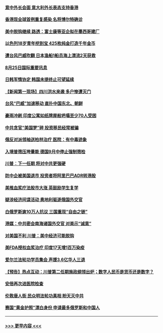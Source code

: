 #### [意中外长会面 意大利外长表态支持香港](../pages/prog202/a102926173.md?t=08260302) 
#### [香港现全球首例重复感染 名将博尔特确诊](../pages/prog202/a102926142.md?t=08260302) 
#### [美中脱钩继续  路透：富士康等亚企拟在墨西哥建厂](../pages/prog202/a102926120.md?t=08260302) 
#### [以色列18岁青年挖到宝 425枚纯金打造千年金币](../pages/prog202/a102925997.md?t=08260302) 
#### [遭台风巴威吹翻 日本渔船1船员海上漂流2天获救](../pages/prog202/a102925984.md?t=08260302) 
#### [8月25日国际重要讯息](../pages/prog202/a102925917.md?t=08260302) 
#### [日韩军情协定 韩国未提终止可望延续](../pages/prog202/a102925873.md?t=08260302) 
#### [【新闻第一现场】四川洪水来袭 多户惨遭灭门](../pages/prog202/a102925901.md?t=08260302) 
#### [台风“巴威”加速移动 直扑中国东北、朝鲜](../pages/prog202/a102925833.md?t=08260302) 
#### [豪雨冲刷 印度公寓如纸牌屋般坍塌至少70人受困](../pages/prog202/a102925714.md?t=08260302) 
#### [中共贪官“美国梦”碎 投资移民经常被骗](../pages/prog202/a102925744.md?t=08260302) 
#### [俄反对派领袖送柏林治疗 医院：有中毒迹象](../pages/prog202/a102925649.md?t=08260302) 
#### [入境普筛压垮量能 德国9月中停止强制筛检](../pages/prog202/a102925642.md?t=08260302) 
#### [川普︰下一任期 将对中共更强硬](../pages/prog202/a102925612.md?t=08260302) 
#### [防中企被美国退市 投资者将阿里巴巴ADR转港股](../pages/prog202/a102925515.md?t=08260302) 
#### [美推血浆疗法股市大涨 英鼓励学生复学](../pages/prog202/a102925472.md?t=08260302) 
#### [疑涉经济间谍活动 奥地利驱逐俄国外交官](../pages/prog202/a102925159.md?t=08260302) 
#### [白俄罗斯逾10万人抗议 三国重现“自由之链”](../pages/prog202/a102925245.md?t=08260302) 
#### [港媒：中共密会南海诸国外交官 对美示“诚意”](../pages/prog202/a102925408.md?t=08260302) 
#### [对美国不利 川普：美中经济可能脱钩](../pages/prog202/a102925269.md?t=08260302) 
#### [美FDA授权血浆治疗 印度17天增1百万染疫](../pages/prog202/a102925239.md?t=08260302) 
#### [爱尔兰法轮功学员集会 声援3.6亿华人三退](../pages/prog202/a102925232.md?t=08260302) 
#### [【预告】热点互动：川普第二任期施政纲领出炉；数字人民币是货币还是数字？](../pages/prog202/a102925196.md?t=08260302) 
#### [安倍再次进医院检查](../pages/prog202/a102925090.md?t=08260302) 
#### [伦敦唐人街 民众明法轮功真相 盼天灭中共](../pages/prog202/a102925069.md?t=08260302) 
#### [赛国“黄金护照”漂白身份 申请最多俄罗斯和中国人](../pages/prog202/a102925014.md?t=08260302) 

----
#### [ >>> 更早内容 <<< ](../indexes/prog202-earlier.md)
